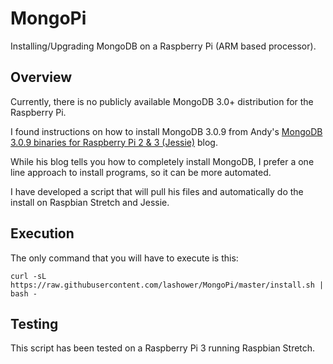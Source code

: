 # MongoPi

Installing/Upgrading MongoDB on a Raspberry Pi (ARM based processor).

## Overview
Currently, there is no publicly available MongoDB 3.0+ distribution for the Raspberry Pi.

I found instructions on how to install MongoDB 3.0.9 from Andy's [MongoDB 3.0.9 binaries for Raspberry Pi 2 & 3 (Jessie)](https://andyfelong.com/2016/01/mongodb-3-0-9-binaries-for-raspberry-pi-2-jessie/) blog.

While his blog tells you how to completely install MongoDB, I prefer a one line approach to install programs, so it can be more automated.

I have developed a script that will pull his files and automatically do the install on Raspbian Stretch and Jessie.

## Execution
The only command that you will have to execute is this:

```
curl -sL https://raw.githubusercontent.com/lashower/MongoPi/master/install.sh | bash -
```

## Testing

This script has been tested on a Raspberry Pi 3 running Raspbian Stretch.

